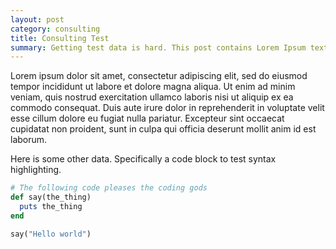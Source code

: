 ```yaml
---
layout: post
category: consulting
title: Consulting Test
summary: Getting test data is hard. This post contains Lorem Ipsum text to make the process a little easier
---
```


Lorem ipsum dolor sit amet, consectetur adipiscing elit, sed do eiusmod tempor incididunt ut labore et dolore magna aliqua. Ut enim ad minim veniam, quis nostrud exercitation ullamco laboris nisi ut aliquip ex ea commodo consequat. Duis aute irure dolor in reprehenderit in voluptate velit esse cillum dolore eu fugiat nulla pariatur. Excepteur sint occaecat cupidatat non proident, sunt in culpa qui officia deserunt mollit anim id est laborum.

Here is some other data. Specifically a code block to test syntax highlighting.

```ruby
# The following code pleases the coding gods
def say(the_thing) 
  puts the_thing
end

say("Hello world")
```
